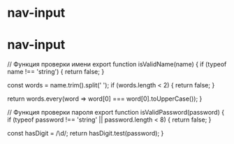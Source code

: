 # nav-input
# nav-input
// Функция проверки имени
export function isValidName(name) {
  if (typeof name !== 'string') {
    return false; 
  }
  
  const words = name.trim().split(' '); 
  if (words.length < 2) {
    return false; 
  }
  
  return words.every(word => word[0] === word[0].toUpperCase()); 
}


// Функция проверки пароля
export function isValidPassword(password) {
  if (typeof password !== 'string' || password.length < 8) {
    return false; 
  }
  
  const hasDigit = /\d/; 
  return hasDigit.test(password); 
}

